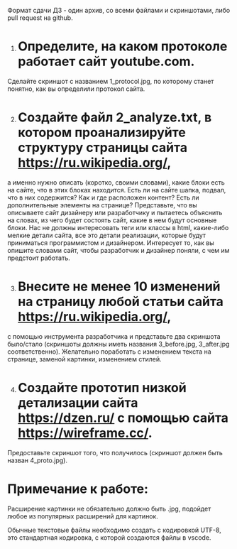 Формат сдачи ДЗ - один архив, со всеми файлами и скриншотами, либо pull request на github.

1. # Определите, на каком протоколе работает сайт youtube.com.
Сделайте скриншот с названием 1_protocol.jpg, по которому станет понятно, как вы определили протокол сайта.

2. # Создайте файл 2_analyze.txt, в котором проанализируйте структуру страницы сайта https://ru.wikipedia.org/, 
а именно нужно описать (коротко, своими словами), какие блоки есть на сайте, что в этих блоках находится. Есть ли на сайте шапка, подвал, что в них содержится? Как и где расположен контент? Есть ли дополнительные элементы на странице?
Представьте, что вы описываете сайт дизайнеру или разработчику и пытаетесь объяснить на словах, из чего будет состоять сайт, какие в нем будут основные блоки. Нас не должны интересовать теги или классы в html, какие-либо мелкие детали сайта, все это детали реализации, которые будут приниматься программистом и дизайнером. Интересует то, как вы опишите словами сайт, чтобы разработчик и дизайнер поняли, с чем им предстоит работать.

3. # Внесите не менее 10 изменений на страницу любой статьи сайта https://ru.wikipedia.org/,
 с помощью инструмента разработчика и представьте два скриншота было/стало (скриншоты должны иметь названия 3_before.jpg, 3_after.jpg соответственно). Желательно поработать с изменением текста на странице, заменой картинки, изменением стилей.

4. # Создайте прототип низкой детализации сайта https://dzen.ru/ с помощью сайта https://wireframe.cc/. 
Предоставьте скриншот того, что получилось (скриншот должен быть назван 4_proto.jpg).

# Примечание к работе:

Расширение картинки не обязательно должно быть .jpg, подойдет любое из популярных расширений для картинок.

Обычные текстовые файлы необходимо создать с кодировкой UTF-8, это стандартная кодировка, с которой создаются файлы в vscode.